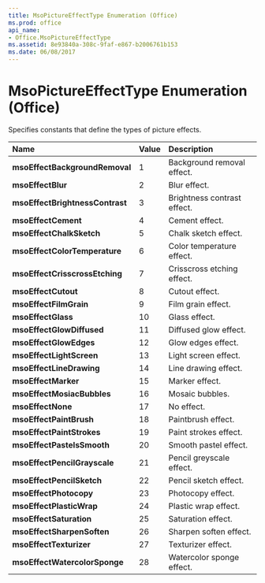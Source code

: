```yaml
---
title: MsoPictureEffectType Enumeration (Office)
ms.prod: office
api_name:
- Office.MsoPictureEffectType
ms.assetid: 8e93840a-308c-9faf-e867-b2006761b153
ms.date: 06/08/2017
---
```



# MsoPictureEffectType Enumeration (Office)

Specifies constants that define the types of picture effects.



|Name|Value|Description|
|:-----|:-----|:-----|
|**msoEffectBackgroundRemoval**|1|Background removal effect.|
|**msoEffectBlur**|2|Blur effect.|
|**msoEffectBrightnessContrast**|3|Brightness contrast effect.|
|**msoEffectCement**|4|Cement effect.|
|**msoEffectChalkSketch**|5|Chalk sketch effect.|
|**msoEffectColorTemperature**|6|Color temperature effect.|
|**msoEffectCrisscrossEtching**|7|Crisscross etching effect.|
|**msoEffectCutout**|8|Cutout effect.|
|**msoEffectFilmGrain**|9|Film grain effect.|
|**msoEffectGlass**|10|Glass effect.|
|**msoEffectGlowDiffused**|11|Diffused glow effect.|
|**msoEffectGlowEdges**|12|Glow edges effect.|
|**msoEffectLightScreen**|13|Light screen effect.|
|**msoEffectLineDrawing**|14|Line drawing effect.|
|**msoEffectMarker**|15|Marker effect.|
|**msoEffectMosiacBubbles**|16|Mosaic bubbles.|
|**msoEffectNone**|17|No effect.|
|**msoEffectPaintBrush**|18|Paintbrush effect.|
|**msoEffectPaintStrokes**|19|Paint strokes effect.|
|**msoEffectPastelsSmooth**|20|Smooth pastel effect.|
|**msoEffectPencilGrayscale**|21|Pencil greyscale effect.|
|**msoEffectPencilSketch**|22|Pencil sketch effect.|
|**msoEffectPhotocopy**|23|Photocopy effect.|
|**msoEffectPlasticWrap**|24|Plastic wrap effect.|
|**msoEffectSaturation**|25|Saturation effect.|
|**msoEffectSharpenSoften**|26|Sharpen soften effect.|
|**msoEffectTexturizer**|27|Texturizer effect.|
|**msoEffectWatercolorSponge**|28|Watercolor sponge effect.|

